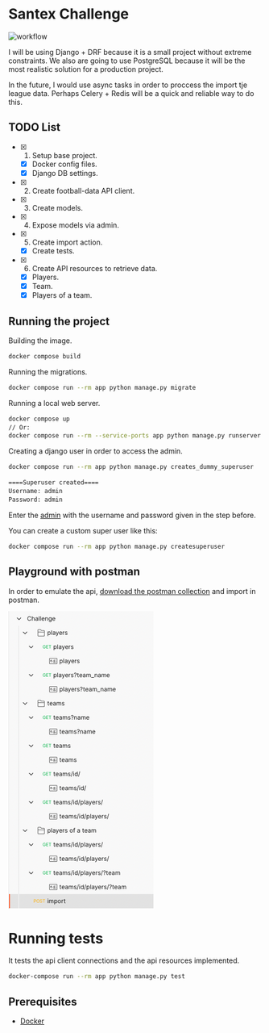 # Santex Challenge

![workflow](https://github.com/oskargicast/be-challenge-ogiraldo/actions/workflows/main.yml/badge.svg)

I will be using Django + DRF because it is a small project without extreme constraints.
We also are going to use PostgreSQL because it will be the most realistic solution for a production project.

In the future, I would use async tasks in order to proccess the import tje league data.
Perhaps Celery + Redis will be a quick and reliable way to do this.

## TODO List

- [x] 1. Setup base project.
    - [x] Docker config files.
    - [x] Django DB settings.
- [x] 2. Create football-data API client.
- [x] 3. Create models.
- [x] 4. Expose models via admin.
- [x] 5. Create import action.
    - [x] Create tests.
- [x] 6. Create API resources to retrieve data.
    - [x] Players.
    - [x] Team.
    - [x] Players of a team.

## Running the project

Building the image.
```bash
docker compose build
```

Running the migrations.
```bash
docker compose run --rm app python manage.py migrate
```

Running a local web server.
```bash
docker compose up
// Or:
docker compose run --rm --service-ports app python manage.py runserver 0.0.0.0:8000
```

Creating a django user in order to access the admin.
```bash
docker compose run --rm app python manage.py creates_dummy_superuser
```

```bash
====Superuser created====
Username: admin
Password: admin
```

Enter the [admin](http://localhost:8000/admin/login/?next=/admin/) with the username and password given in the step before.

You can create a custom super user like this:
```bash
docker compose run --rm app python manage.py createsuperuser
```

## Playground with postman

In order to emulate the api, [download the postman collection](https://github.com/oskargicast/be-challenge-ogiraldo/blob/develop/resources/Challenge.postman_collection.json) and import in postman.

![Postman collection overview](https://github.com/oskargicast/be-challenge-ogiraldo/blob/develop/resources/postman.png)

# Running tests

It tests the api client connections and the api resources implemented.
```bash
docker-compose run --rm app python manage.py test
```

## Prerequisites

- [Docker](https://docs.docker.com/docker-for-mac/install/)

